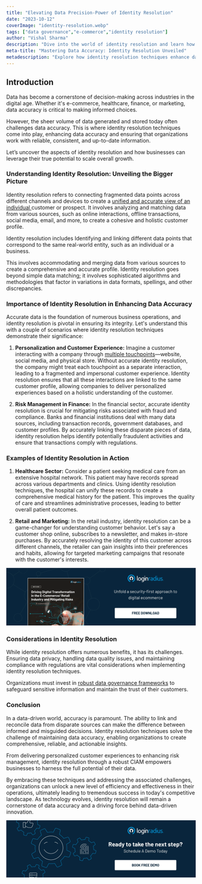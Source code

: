```yaml
---
title: "Elevating Data Precision-Power of Identity Resolution"
date: "2023-10-12"
coverImage: "identity-resolution.webp"
tags: ["data governance","e-commerce","identity resolution"]
author: "Vishal Sharma"
description: "Dive into the world of identity resolution and learn how businesses connect data dots, ensuring precision in every interaction. Uncover real-life examples in healthcare and retail and understand the challenges organizations face. Embrace these techniques for unparalleled success in today's competitive landscape."
meta-title: "Mastering Data Accuracy: Identity Resolution Unveiled"
metadescription: "Explore how identity resolution techniques enhance data accuracy, revolutionizing customer experiences. Discover the power of unified data profiles for growth."
---
```

## Introduction

Data has become a cornerstone of decision-making across industries in the digital age. Whether it's e-commerce, healthcare, finance, or marketing, data accuracy is critical to making informed choices. 

However, the sheer volume of data generated and stored today often challenges data accuracy. This is where identity resolution techniques come into play, enhancing data accuracy and ensuring that organizations work with reliable, consistent, and up-to-date information.

Let’s uncover the aspects of identity resolution and how businesses can leverage their true potential to scale overall growth. 

### Understanding Identity Resolution: Unveiling the Bigger Picture

Identity resolution refers to connecting fragmented data points across different channels and devices to create a [unified and accurate view of an individual ](https://www.loginradius.com/customer-profiling/)customer or prospect. It involves analyzing and matching data from various sources, such as online interactions, offline transactions, social media, email, and more, to create a cohesive and holistic customer profile.

Identity resolution includes Identifying and linking different data points that correspond to the same real-world entity, such as an individual or a business.  

This involves accommodating and merging data from various sources to create a comprehensive and accurate profile. Identity resolution goes beyond simple data matching; it involves sophisticated algorithms and methodologies that factor in variations in data formats, spellings, and other discrepancies.

### Importance of Identity Resolution in Enhancing Data Accuracy

Accurate data is the foundation of numerous business operations, and identity resolution is pivotal in ensuring its integrity. Let's understand this with  a couple of scenarios where identity resolution techniques demonstrate their significance:

1. **Personalization and Customer Experience:** Imagine a customer interacting with a company through [multiple touchpoints](https://www.loginradius.com/blog/growth/omnichannel-customer-experience/)—website, social media, and physical store. Without accurate identity resolution, the company might treat each touchpoint as a separate interaction, leading to a fragmented and impersonal customer experience. Identity resolution ensures that all these interactions are linked to the same customer profile, allowing companies to deliver personalized experiences based on a holistic understanding of the customer.

2. **Risk Management in Finance:** In the financial sector, accurate identity resolution is crucial for mitigating risks associated with fraud and compliance. Banks and financial institutions deal with many data sources, including transaction records, government databases, and customer profiles. By accurately linking these disparate pieces of data, identity resolution helps identify potentially fraudulent activities and ensure that transactions comply with regulations.

### Examples of Identity Resolution in Action

1. **Healthcare Sector:** Consider a patient seeking medical care from an extensive hospital network. This patient may have records spread across various departments and clinics. Using identity resolution techniques, the hospital can unify these records to create a comprehensive medical history for the patient. This improves the quality of care and streamlines administrative processes, leading to better overall patient outcomes.

2. **Retail and Marketing:** In the retail industry, identity resolution can be a game-changer for understanding customer behavior. Let's say a customer shop online, subscribes to a newsletter, and makes in-store purchases. By accurately resolving the identity of this customer across different channels, the retailer can gain insights into their preferences and habits, allowing for targeted marketing campaigns that resonate with the customer's interests.

[![WP-digital-transformation-ecommerce](WP-digital-transformation-ecommerce.webp)](https://www.loginradius.com/resource/digital-transformation-retail-ecommerce-whitepaper) 

### Considerations in Identity Resolution

While identity resolution offers numerous benefits, it has its challenges. Ensuring data privacy, handling data quality issues, and maintaining compliance with regulations are vital considerations when implementing identity resolution techniques. 

Organizations must invest in [robust data governance frameworks](https://www.loginradius.com/data-governance/) to safeguard sensitive information and maintain the trust of their customers.

### Conclusion

In a data-driven world, accuracy is paramount. The ability to link and reconcile data from disparate sources can make the difference between informed and misguided decisions. Identity resolution techniques solve the challenge of maintaining data accuracy, enabling organizations to create comprehensive, reliable, and actionable insights. 

From delivering personalized customer experiences to enhancing risk management, identity resolution through a robust CIAM  empowers businesses to harness the full potential of their data.

By embracing these techniques and addressing the associated challenges, organizations can unlock a new level of efficiency and effectiveness in their operations, ultimately leading to tremendous success in today's competitive landscape. As technology evolves, identity resolution will remain a cornerstone of data accuracy and a driving force behind data-driven innovation.

[![book-a-demo-loginradius](../../assets/book-a-demo-loginradius.webp)](https://www.loginradius.com/contact-us?utm_source=blog&utm_medium=web&utm_campaign=identity-resolution-data-accuracy)
